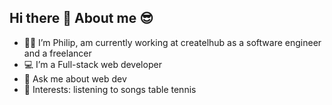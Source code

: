 Hi there 👋
About me 😎
----------------------------------------------------------------------------------------------------------------------------------------------------------------

- 🙋‍♂️ I’m Philip, am currently working at createlhub as a software engineer and a freelancer
- 💻 I’m a Full-stack web developer
- 💬 Ask me about web dev
- 📢 Interests: listening to songs table tennis
